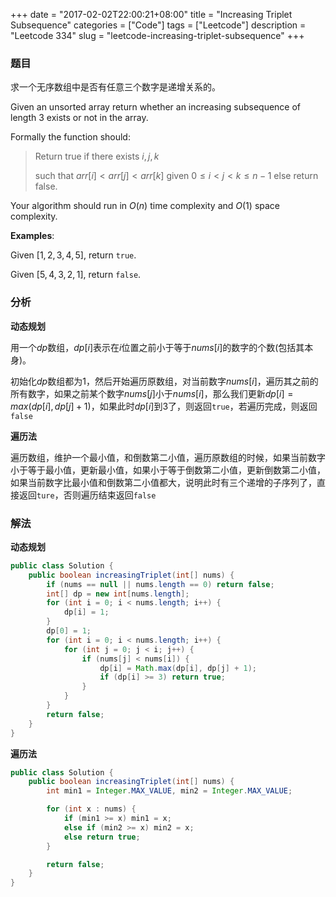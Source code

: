 +++
date = "2017-02-02T22:00:21+08:00"
title = "Increasing Triplet Subsequence"
categories = ["Code"]
tags = ["Leetcode"]
description = "Leetcode 334"
slug = "leetcode-increasing-triplet-subsequence"
+++

### 题目

求一个无序数组中是否有任意三个数字是递增关系的。

Given an unsorted array return whether an increasing subsequence of length 3 exists or not in the array.

Formally the function should:

> Return true if there exists $i, j, k$ 
>
> such that $arr[i] < arr[j] < arr[k]$ given $0 ≤ i < j < k ≤ n-1$ else return false.

Your algorithm should run in $O(n)$ time complexity and $O(1)$ space complexity.

__Examples__:

Given $[1, 2, 3, 4, 5]$,
return `true`.

Given $[5, 4, 3, 2, 1]$,
return `false`.

### 分析

__动态规划__

用一个$dp$数组，$dp[i]$表示在$i$位置之前小于等于$nums[i]$的数字的个数(包括其本身)。

初始化$dp$数组都为1，然后开始遍历原数组，对当前数字$nums[i]$，遍历其之前的所有数字，如果之前某个数字$nums[j]$小于$nums[i]$，那么我们更新$dp[i] = max(dp[i], dp[j] + 1)$，如果此时$dp[i]$到3了，则返回`true`，若遍历完成，则返回`false`

__遍历法__

遍历数组，维护一个最小值，和倒数第二小值，遍历原数组的时候，如果当前数字小于等于最小值，更新最小值，如果小于等于倒数第二小值，更新倒数第二小值，如果当前数字比最小值和倒数第二小值都大，说明此时有三个递增的子序列了，直接返回`ture`，否则遍历结束返回`false`

### 解法

__动态规划__

```java
public class Solution {
    public boolean increasingTriplet(int[] nums) {
        if (nums == null || nums.length == 0) return false;
        int[] dp = new int[nums.length];
        for (int i = 0; i < nums.length; i++) {
            dp[i] = 1;
        }
        dp[0] = 1;
        for (int i = 0; i < nums.length; i++) {
            for (int j = 0; j < i; j++) {
                if (nums[j] < nums[i]) {
                    dp[i] = Math.max(dp[i], dp[j] + 1);
                    if (dp[i] >= 3) return true;
                }
            }
        }
        return false;
    }
}
```

__遍历法__

```java
public class Solution {
    public boolean increasingTriplet(int[] nums) {
        int min1 = Integer.MAX_VALUE, min2 = Integer.MAX_VALUE;

        for (int x : nums) {
            if (min1 >= x) min1 = x;
            else if (min2 >= x) min2 = x;
            else return true;
        }

        return false;
    }
}
```